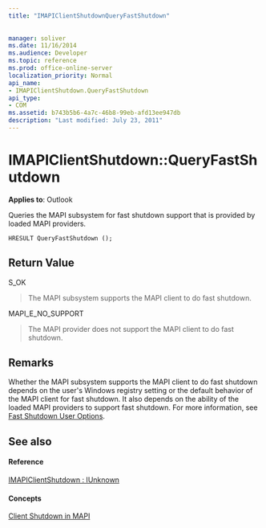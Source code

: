 ```yaml
---
title: "IMAPIClientShutdownQueryFastShutdown"
 
 
manager: soliver
ms.date: 11/16/2014
ms.audience: Developer
ms.topic: reference
ms.prod: office-online-server
localization_priority: Normal
api_name:
- IMAPIClientShutdown.QueryFastShutdown
api_type:
- COM
ms.assetid: b743b5b6-4a7c-46b8-99eb-afd13ee947db
description: "Last modified: July 23, 2011"
---
```


# IMAPIClientShutdown::QueryFastShutdown

  
  
**Applies to**: Outlook 
  
Queries the MAPI subsystem for fast shutdown support that is provided by loaded MAPI providers.
  
```
HRESULT QueryFastShutdown ();
```

## Return Value

S_OK
  
> The MAPI subsystem supports the MAPI client to do fast shutdown.
    
MAPI_E_NO_SUPPORT
  
> The MAPI provider does not support the MAPI client to do fast shutdown.
    
## Remarks

Whether the MAPI subsystem supports the MAPI client to do fast shutdown depends on the user's Windows registry setting or the default behavior of the MAPI client for fast shutdown. It also depends on the ability of the loaded MAPI providers to support fast shutdown. For more information, see [Fast Shutdown User Options](fast-shutdown-user-options.md).
  
## See also

#### Reference

[IMAPIClientShutdown : IUnknown](imapiclientshutdowniunknown.md)
#### Concepts

[Client Shutdown in MAPI](client-shutdown-in-mapi.md)

